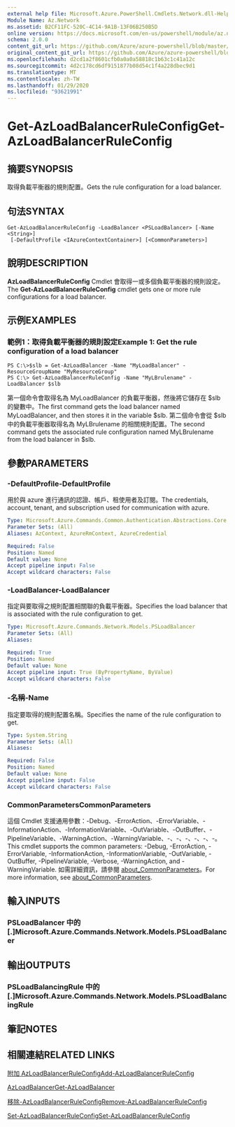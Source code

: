 ```yaml
---
external help file: Microsoft.Azure.PowerShell.Cmdlets.Network.dll-Help.xml
Module Name: Az.Network
ms.assetid: B2CF11FC-520C-4C14-9A1B-13F06B250B5D
online version: https://docs.microsoft.com/en-us/powershell/module/az.network/get-azloadbalancerruleconfig
schema: 2.0.0
content_git_url: https://github.com/Azure/azure-powershell/blob/master/src/Network/Network/help/Get-AzLoadBalancerRuleConfig.md
original_content_git_url: https://github.com/Azure/azure-powershell/blob/master/src/Network/Network/help/Get-AzLoadBalancerRuleConfig.md
ms.openlocfilehash: d2cd1a2f8601cfb0a0a0a58818c1b63c1c41a12c
ms.sourcegitcommit: 4d2c178cd6df9151877b08d54c1f4a228dbec9d1
ms.translationtype: MT
ms.contentlocale: zh-TW
ms.lasthandoff: 01/29/2020
ms.locfileid: "93621991"
---
```

# <span data-ttu-id="996e9-101">Get-AzLoadBalancerRuleConfig</span><span class="sxs-lookup"><span data-stu-id="996e9-101">Get-AzLoadBalancerRuleConfig</span></span>

## <span data-ttu-id="996e9-102">摘要</span><span class="sxs-lookup"><span data-stu-id="996e9-102">SYNOPSIS</span></span>
<span data-ttu-id="996e9-103">取得負載平衡器的規則配置。</span><span class="sxs-lookup"><span data-stu-id="996e9-103">Gets the rule configuration for a load balancer.</span></span>

## <span data-ttu-id="996e9-104">句法</span><span class="sxs-lookup"><span data-stu-id="996e9-104">SYNTAX</span></span>

```
Get-AzLoadBalancerRuleConfig -LoadBalancer <PSLoadBalancer> [-Name <String>]
 [-DefaultProfile <IAzureContextContainer>] [<CommonParameters>]
```

## <span data-ttu-id="996e9-105">說明</span><span class="sxs-lookup"><span data-stu-id="996e9-105">DESCRIPTION</span></span>
<span data-ttu-id="996e9-106">**AzLoadBalancerRuleConfig** Cmdlet 會取得一或多個負載平衡器的規則設定。</span><span class="sxs-lookup"><span data-stu-id="996e9-106">The **Get-AzLoadBalancerRuleConfig** cmdlet gets one or more rule configurations for a load balancer.</span></span>

## <span data-ttu-id="996e9-107">示例</span><span class="sxs-lookup"><span data-stu-id="996e9-107">EXAMPLES</span></span>

### <span data-ttu-id="996e9-108">範例1：取得負載平衡器的規則設定</span><span class="sxs-lookup"><span data-stu-id="996e9-108">Example 1: Get the rule configuration of a load balancer</span></span>
```
PS C:\>$slb = Get-AzLoadBalancer -Name "MyLoadBalancer" -ResourceGroupName "MyResourceGroup"
PS C:\> Get-AzLoadBalancerRuleConfig -Name "MyLBrulename" -LoadBalancer $slb
```

<span data-ttu-id="996e9-109">第一個命令會取得名為 MyLoadBalancer 的負載平衡器，然後將它儲存在 $slb 的變數中。</span><span class="sxs-lookup"><span data-stu-id="996e9-109">The first command gets the load balancer named MyLoadBalancer, and then stores it in the variable $slb.</span></span>
<span data-ttu-id="996e9-110">第二個命令會從 $slb 中的負載平衡器取得名為 MyLBrulename 的相關規則配置。</span><span class="sxs-lookup"><span data-stu-id="996e9-110">The second command gets the associated rule configuration named MyLBrulename from the load balancer in $slb.</span></span>

## <span data-ttu-id="996e9-111">參數</span><span class="sxs-lookup"><span data-stu-id="996e9-111">PARAMETERS</span></span>

### <span data-ttu-id="996e9-112">-DefaultProfile</span><span class="sxs-lookup"><span data-stu-id="996e9-112">-DefaultProfile</span></span>
<span data-ttu-id="996e9-113">用於與 azure 進行通訊的認證、帳戶、租使用者及訂閱。</span><span class="sxs-lookup"><span data-stu-id="996e9-113">The credentials, account, tenant, and subscription used for communication with azure.</span></span>

```yaml
Type: Microsoft.Azure.Commands.Common.Authentication.Abstractions.Core.IAzureContextContainer
Parameter Sets: (All)
Aliases: AzContext, AzureRmContext, AzureCredential

Required: False
Position: Named
Default value: None
Accept pipeline input: False
Accept wildcard characters: False
```

### <span data-ttu-id="996e9-114">-LoadBalancer</span><span class="sxs-lookup"><span data-stu-id="996e9-114">-LoadBalancer</span></span>
<span data-ttu-id="996e9-115">指定與要取得之規則配置相關聯的負載平衡器。</span><span class="sxs-lookup"><span data-stu-id="996e9-115">Specifies the load balancer that is associated with the rule configuration to get.</span></span>

```yaml
Type: Microsoft.Azure.Commands.Network.Models.PSLoadBalancer
Parameter Sets: (All)
Aliases:

Required: True
Position: Named
Default value: None
Accept pipeline input: True (ByPropertyName, ByValue)
Accept wildcard characters: False
```

### <span data-ttu-id="996e9-116">-名稱</span><span class="sxs-lookup"><span data-stu-id="996e9-116">-Name</span></span>
<span data-ttu-id="996e9-117">指定要取得的規則配置名稱。</span><span class="sxs-lookup"><span data-stu-id="996e9-117">Specifies the name of the rule configuration to get.</span></span>

```yaml
Type: System.String
Parameter Sets: (All)
Aliases:

Required: False
Position: Named
Default value: None
Accept pipeline input: False
Accept wildcard characters: False
```

### <span data-ttu-id="996e9-118">CommonParameters</span><span class="sxs-lookup"><span data-stu-id="996e9-118">CommonParameters</span></span>
<span data-ttu-id="996e9-119">這個 Cmdlet 支援通用參數：-Debug、-ErrorAction、-ErrorVariable、-InformationAction、-InformationVariable、-OutVariable、-OutBuffer、-PipelineVariable、-WarningAction、-WarningVariable、-、-、-、-、-、-。</span><span class="sxs-lookup"><span data-stu-id="996e9-119">This cmdlet supports the common parameters: -Debug, -ErrorAction, -ErrorVariable, -InformationAction, -InformationVariable, -OutVariable, -OutBuffer, -PipelineVariable, -Verbose, -WarningAction, and -WarningVariable.</span></span> <span data-ttu-id="996e9-120">如需詳細資訊，請參閱 [about_CommonParameters](https://go.microsoft.com/fwlink/?LinkID=113216)。</span><span class="sxs-lookup"><span data-stu-id="996e9-120">For more information, see [about_CommonParameters](https://go.microsoft.com/fwlink/?LinkID=113216).</span></span>

## <span data-ttu-id="996e9-121">輸入</span><span class="sxs-lookup"><span data-stu-id="996e9-121">INPUTS</span></span>

### <span data-ttu-id="996e9-122">PSLoadBalancer 中的 [.]</span><span class="sxs-lookup"><span data-stu-id="996e9-122">Microsoft.Azure.Commands.Network.Models.PSLoadBalancer</span></span>

## <span data-ttu-id="996e9-123">輸出</span><span class="sxs-lookup"><span data-stu-id="996e9-123">OUTPUTS</span></span>

### <span data-ttu-id="996e9-124">PSLoadBalancingRule 中的 [.]</span><span class="sxs-lookup"><span data-stu-id="996e9-124">Microsoft.Azure.Commands.Network.Models.PSLoadBalancingRule</span></span>

## <span data-ttu-id="996e9-125">筆記</span><span class="sxs-lookup"><span data-stu-id="996e9-125">NOTES</span></span>

## <span data-ttu-id="996e9-126">相關連結</span><span class="sxs-lookup"><span data-stu-id="996e9-126">RELATED LINKS</span></span>

[<span data-ttu-id="996e9-127">附加 AzLoadBalancerRuleConfig</span><span class="sxs-lookup"><span data-stu-id="996e9-127">Add-AzLoadBalancerRuleConfig</span></span>](./Add-AzLoadBalancerRuleConfig.md)

[<span data-ttu-id="996e9-128">AzLoadBalancer</span><span class="sxs-lookup"><span data-stu-id="996e9-128">Get-AzLoadBalancer</span></span>](./Get-AzLoadBalancer.md)

[<span data-ttu-id="996e9-129">移除-AzLoadBalancerRuleConfig</span><span class="sxs-lookup"><span data-stu-id="996e9-129">Remove-AzLoadBalancerRuleConfig</span></span>](./Remove-AzLoadBalancerRuleConfig.md)

[<span data-ttu-id="996e9-130">Set-AzLoadBalancerRuleConfig</span><span class="sxs-lookup"><span data-stu-id="996e9-130">Set-AzLoadBalancerRuleConfig</span></span>](./Set-AzLoadBalancerRuleConfig.md)



